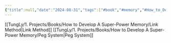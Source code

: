 ```yaml
---
{"title":null,"date":"2024-08-31","tags":["#book","#memory","#How_to_Develop_A_Super_Power_Memory"],"Chương":"Chương5","dg-publish":true,"dg-home":false,"permalink":"/tung-ly/1-projects/books/how-to-develop-a-super-power-memory/chapter-5-uses-of-the-peg-and-link-systems/","dgPassFrontmatter":true,"noteIcon":"","created":"2024-12-29T15:27:22.691+07:00","updated":"2025-01-01T18:38:59.248+07:00"}
---
```


[[TungLy/1. Projects/Books/How to Develop A Super-Power Memory/Link Method\|Link Method]]
[[TungLy/1. Projects/Books/How to Develop A Super-Power Memory/Peg System\|Peg System]]